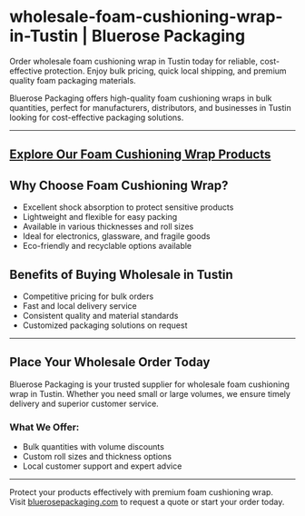 # wholesale-foam-cushioning-wrap-in-Tustin | Bluerose Packaging

Order wholesale foam cushioning wrap in Tustin today for reliable, cost-effective protection. Enjoy bulk pricing, quick local shipping, and premium quality foam packaging materials.

Bluerose Packaging offers high-quality foam cushioning wraps in bulk quantities, perfect for manufacturers, distributors, and businesses in Tustin looking for cost-effective packaging solutions.

---
[Explore Our Foam Cushioning Wrap Products](https://www.bluerosepackaging.com/product-category/stock-products/foam-cushioning-wrap/)
---

## Why Choose Foam Cushioning Wrap?

- Excellent shock absorption to protect sensitive products  
- Lightweight and flexible for easy packing  
- Available in various thicknesses and roll sizes  
- Ideal for electronics, glassware, and fragile goods  
- Eco-friendly and recyclable options available  

## Benefits of Buying Wholesale in Tustin

- Competitive pricing for bulk orders  
- Fast and local delivery service  
- Consistent quality and material standards  
- Customized packaging solutions on request  

---

## Place Your Wholesale Order Today

Bluerose Packaging is your trusted supplier for wholesale foam cushioning wrap in Tustin. Whether you need small or large volumes, we ensure timely delivery and superior customer service.

### What We Offer:

- Bulk quantities with volume discounts  
- Custom roll sizes and thickness options  
- Local customer support and expert advice  

---

Protect your products effectively with premium foam cushioning wrap.  
Visit [bluerosepackaging.com](https://www.bluerosepackaging.com) to request a quote or start your order today.

